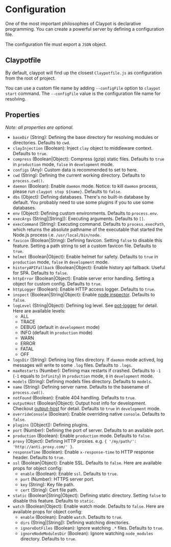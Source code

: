 # Configuration

One of the most important philosophies of Claypot is declarative programming. You can create a powerful server by defining a configuration file.

The configuration file must export a `JSON` object.


## Claypotfile

By default, claypot will find up the closest `Claypotfile.js` as configuration from the root of project.

You can use a custom file name by adding `--configFile` option to `claypot start` command. The `--configFile` value is the configuration file name for resolving.


## Properties

*Note: all properties are optional.*

- `baseDir` (String): Defining the base directory for resolving modules or directories. Defaults to `cwd`.
- `clayInjection` (Boolean): Inject `clay` object to middleware context. Defaults to `true`.
- `compress` (Boolean|Object): Compress (gzip) static files. Defaults to `true` in `production` mode, `false` in `development` mode.
- `configs` (Any): Custom data is recommended to set to here.
- `cwd` (String): Defining the current working directory. Defaults to `process.cwd()`.
- `daemon` (Boolean): Enable `daemon` mode. Notice: to kill `daemon` process, please run `claypot stop ${name}`. Defaults to `false`.
- `dbs` (Object): Defining databases. There's no built-in database by default. You probably need to use some plugins if you to use some databases.
- `env` (Object): Defining custom environments. Defaults to `process.env`.
- `execArgs` (String|[String]): Executing arguments. Defaults to `[]`.
- `execCommand` (String): Executing command. Defaults to `process.execPath`, which returns the absolute pathname of the executable that started the Node.js process i.e. `/usr/local/bin/node`.
- `favicon` (Boolean|String): Defining favicon. Setting `false` to disable this feature. Setting a path string to set a custom favicon file. Defaults to `true`.
- `helmet` (Boolean|Object): Enable helmet for safety. Defaults to `true` in `production` mode, `false` in `development` mode.
- `historyAPIFallback` (Boolean|Object): Enable history api fallback. Useful for SPA. Defaults to `false`.
- `httpError` (Boolean|Object): Enable server error handling. Setting a object for custom config. Defaults to `true`.
- `httpLogger` (Boolean): Enable HTTP access logger. Defaults to `true`.
- `inspect` (Boolean|String|Object): Enable [node inspector](https://nodejs.org/api/cli.html#cli_inspect_host_port). Defaults to `false`.
- `logLevel` (String|Object): Defining log level. See [pot-logger](https://github.com/cantonjs/pot-logger) for detail. Here are available levels:
    + ALL
    + TRACE
    + DEBUG (default in `development` mode)
    + INFO (default in `production` mode)
    + WARN
    + ERROR
    + FATAL
    + OFF
- `logsDir` (String): Defining log files directory. If `daemon` mode actived, log messages will write to some `.log` files. Defaults to `.logs`.
- `maxRestarts` (Number): Defining max restarts if crashed. Defaults to `-1` (`-1` equals to `Infinity`) in `production` mode, `0` in `development` mode.
- `models` (String): Defining models files directory. Defaults to `models`.
- `name` (String): Defining server name. Defaults to the basename of `process.cwd()`.
- `notFound` (Boolean): Enable 404 handling. Defaults to `true`.
- `outputHost` (Boolean|Object): Output host info for development. Checkout [output-host](https://github.com/die-welle/output-host) for detail. Defaults to `true` in `development` mode.
- `overrideConsole` (Boolean): Enable overriding native `console`. Defaults to `false`.
- `plugins` ([Object]): Defining plugins.
- `port` (Number): Defining the port of server. Defaults to an available port.
- `production` (Boolean): Enable `production` mode. Defaults to `false`.
- `proxy` (Object): Defining HTTP proxies. e.g. `{ '/my/path/': 'http://anti.proxy.com/' }`.
- `responseTime` (Boolean): Enable `x-response-time` to HTTP response header. Defaults to `true`.
- `ssl` (Boolean|Object): Enable SSL. Defaults to `false`. Here are available props for object config:
    + `enable` (Boolean): Enable `ssl`. Defaults to `true`.
    + `port` (Number): HTTPS server port.
    + `key` (String): Key file path.
    + `cert` (String): Cert file path.
- `static` (Boolean|String|Object): Defining static directory. Setting `false` to disable this feature. Defaults to `static`.
- `watch` (Boolean|Object): Enable watch mode. Defaults to `false`. Here are available props for object config:
    + `enable` (Boolean): Enable `watch`. Defaults to `true`.
    + `dirs` (String|[String]): Defining watching directories.
    + `ignoreDotFiles` (Boolean): Ignore watching `.*` files. Defaults to `true`.
    + `ignoreNodeModulesDir` (Boolean): Ignore watching `node_modules` directory. Defaults to `true`.



